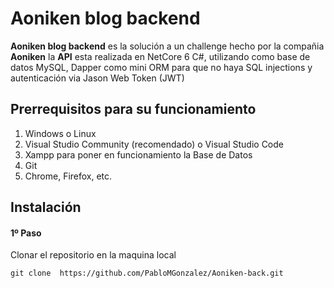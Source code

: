 # Aoniken blog backend

**Aoniken blog backend** es la solución a un  challenge hecho por la compañia **Aoniken** 
la **API** esta realizada en NetCore 6 C#, utilizando como base de datos MySQL,  Dapper como mini ORM para que no haya SQL injections y autenticación via Jason Web Token (JWT)

## Prerrequisitos para su funcionamiento
1. Windows o Linux
2.  Visual Studio Community (recomendado) o Visual Studio Code
3. Xampp para poner en funcionamiento la Base de Datos
4. Git
5. Chrome, Firefox, etc.

## Instalación

#### 1º Paso
Clonar el repositorio en la maquina local

    git clone  https://github.com/PabloMGonzalez/Aoniken-back.git
